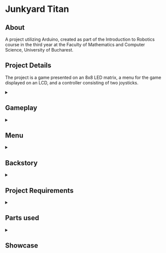 # Junkyard Titan

## About

A project utilizing Arduino, created as part of the Introduction to Robotics course in the third year at the Faculty of Mathematics and Computer Science, University of Bucharest.

## Project Details 



The project is a game presented on an 8x8 LED matrix, a menu for the game displayed on an LCD, and a controller consisting of two joysticks.


<details>
<summary><h2>Gameplay</h2></summary>

## Game loop:

* You start off in a 16x16 room, although you can only view a portion of it on the matrix. You can move freely around the room, however, the left and right walls will start to close in on you. In order to escape, you have to destroy objects around the room, and sell them to obtain points. You move with the left joystick, and shoot with the right joystick. Both of these support 360 degree movement, so you can shoot and move diagonally if you want to. When you hit an object, a 3x3 explosion will occur around it. If you are caught within the explosion, you will die. After the explosion dies down, the amount of objects destroyed will be added to an inventory slot. You only have 4 inventory slots. You can press the left joystick to "channel" for a few moments, this will sell all of the items in your current inventory, and give you points. The more objects caught inside a single explosion, the more that item costs. After you meet a quota, the door to the room will open. You can directly go to the next level, or farm more items from the current room. Be careful not to remain trapped though! When you exit the room, the level ends, and a new one begins, with a higher quota, but with additional objects in the room. The item costs also increase. This gameplay loop continues until the player dies, either by getting caught within an explosion, or by getting squished by the walls if he fails to meet the quota. Most actions have sounds associated with them, so the game feels more lively. You can press the right joystick to pause the game;

## Technical details:

*  The game plays at set rate of 60 frames per second (FPS). During each frame, every entity inside of the game is updated, and then the matrix is rendered. Working at a set FPS can be very befenicial for upscaling this project, however, it also introduces multiple problems. For instance, if the player can move 1 position every frame, then it it will cross the matrix in 8 frames, which is about 133 milliseconds. To combat this, we can either update the player position every so often, which would in turn cause even more problems, or introduce floating point logic for every single entity position, which may sound complicated, but all that it does is change the positions by a little bit during each frame, and if these changes add up to an integer, then the position on the matrix changes;<br>

</details>

<details>
<summary><h2>Menu</h2></summary>

**Navigation:** Use the left joystick to move through the menu, and press it to enter a specific option

Menu layout

- Start game<br>
- Highscores <br>
  - Name 1 Score 1 <br>
  - Name 2 Score 2 <br>
  - Name 3 Score 3 <br>
  - Reset Data <br>
  - Back <br>
- Change Name<br>
- Settings<br>
  - LCD Brightness<br>
  - Matrix Brightness<br>
  - Toggle Sound<br>
  - Back <br>
- How to play<br>
- About<br>
</details>

<details>
<summary><h2>Backstory </h2></summary>
<br>

You are one of the last humans on Earth, after a nuclear apocalypse has consumed the planet. The rich have moved to space, and couldn't care less about you. However, they still need items from the ground. These can only be found in garbage dumps, as robots automatically transport objects from around the world to these squished to be incinerated, in order to clean up the planet. You can use this to your advantage: you will sneak in and grab stuff using your atomic disassembler, and instantly transport the valuables off-world for a quick buck. This, of course, comes with a pretty high risk: you are in an incineration plant, after all, and you can only enter just as the fire is about to start. You manage to talk one of the guards to let you in, but they will only let you out if you share some of the profit with them. Good luck!

</details>




<details>
<summary><h2>Project Requirements </h2></summary>

### Menu Requirements

• Menu Task: Create a menu for your game, emphasis on ‘the game. You
should scroll on the LCD with the joystick. Remember you have quite a
lot of flexibility here, but do not confuse that with a free ticket to slack
off. The menu should include the following functionality:<br>
1. Intro Message - When powering up a game, a greeting message
should be shown for a few moments.<br>
2. Should contain roughly the following categories:<br>
(a) Start game, starts the initial level of your game<br>
(b) Highscore:<br>
– Initially, we have 0.<br>
– Update it when the game is done. Highest possible score
should be achieved by starting at a higher level.<br>
– Save the top 3+ values in EEPROM with name and score.<br>
(c) Settings:<br>
– Enter name. The name should be shown in highscore. Maybe
somewhere else, as well? You decide.<br>
– LCD brightness control (mandatory, must change LED wire
that’s directly connected to 5v). Save it to eeprom.<br>
– Matrix brightness control (see function setIntesnity from the
ledControl library). Make sure to display something on the
matrix when selecting it. Save it to eeprom.<br>
– Sounds on or off. Save it to eeprom.<br>
– Extra stuff can include items specific to the game mechanics,
or other settings such as chosen theme song etc. Again, save
it to eeprom. You can even split the settings in 2: game
settings and system settings.<br>
(d) About: should include details about the creator(s) of the game.
At least game name, author and github link or user (use scrolling
text?)<br>
(e) How to play: short and informative description<br>
3. While playing the game: display all relevant info<br>
– Lives<br>
– Level<br>
– Score<br>
– Time?<br>
– Player name?<br>
– etc<br>
4. Upon game ending:<br>
(a) Screen 1: a message such as ”Congratulations on reaching level/score
X”. ”You did better than y people.” etc. Switches to screen 2
upon interaction (button press) or after a few moments.<br>
(b) Screen 2: display relevant game info: score, time, lives left etc.
Must inform player if he/she beat the highscore. This
menu should only be closed by the player, pressing a button.<br>

### Game Requirements
– Minimal components: an LCD, a joystick, a buzzer and the led
matrix.<br>
– You must add basic sounds to the game (when ”eating” food, when
dying, when finishing the level etc). Extra: add theme songs.<br>
– Each level / instance should work on 16x16 matrix. You can apply
the concept of visibility / fog of war (aka you only see 8x8 of the
total 16x16 matrix, and you discover more as you move around) or
you can use the concept of ”rooms”. Basically you will have 4 rooms
that you need to go through on each level.<br>
– It must be intuitive and fun to play.<br>
– It must make sense in the current setup.<br>
– You should have a feeling of progression in difficulty. Depending
on the dynamic of the game, this is done in the same level or with
multiple levels. You can make them progress dynamically or have
a number of fixed levels with an endgame. Try to introduce some
randomness, though.<br>
</details>

<details>
   <summary>
     <h2>Parts used
   </summary>
    -Arduino UNO board <br>
    -2 Breadboards <br>
    -1 8X8 LED Matrix <br>
    -1 MAX7219 Driver <br>
    -1 100nF capacitor<br>
    -1 10µF capacitor <br>
    -1 51KΩ Resistor <br>
    -1 Active Buzzer <br>
    -1 100Ω Resistor <br>
    -2 Joysticks <br>
    -Wires as needed <br>
    -Cardboard <br>
    -Duct tape <br>
    -1 LCD Display <br>
    -1 220Ω Resistor <br>
    -1 Potentiometer <br>
 </details>

<details>
<summary><h2>Showcase </h2></summary>

### [Code](https://github.com/StefSimi/Junkyard-Titan/blob/main/Junkyard%20Titan.ino)
### [Video](https://www.youtube.com/watch?v=XEKqY0s9G2o)


### [Fritzing Schematic](https://github.com/StefSimi/Junkyard-Titan/blob/main/Junkyard%20Titan.fzz)
### ![Fritzing schematic](https://github.com/StefSimi/Junkyard-Titan/assets/98825330/360f39c1-b4ab-4681-a96b-7c77717a85e9)


### Real-life setup:
### ![Setup](https://github.com/StefSimi/Junkyard-Titan/assets/98825330/852499ad-c17b-49ca-be5e-2f4a93962bf1)




</details>
